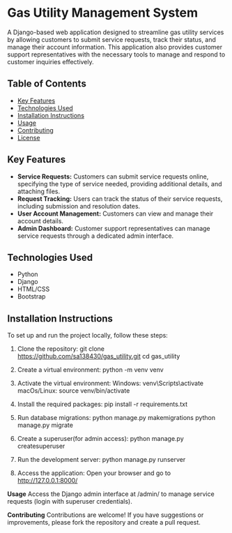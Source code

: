 # Gas Utility Management System

A Django-based web application designed to streamline gas utility services by allowing customers to submit service requests, track their status, and manage their account information. This application also provides customer support representatives with the necessary tools to manage and respond to customer inquiries effectively.

## Table of Contents
- [Key Features](#key-features)
- [Technologies Used](#technologies-used)
- [Installation Instructions](#installation-instructions)
- [Usage](#usage)
- [Contributing](#contributing)
- [License](#license)

## Key Features
- **Service Requests:** Customers can submit service requests online, specifying the type of service needed, providing additional details, and attaching files.
- **Request Tracking:** Users can track the status of their service requests, including submission and resolution dates.
- **User Account Management:** Customers can view and manage their account details.
- **Admin Dashboard:** Customer support representatives can manage service requests through a dedicated admin interface.

## Technologies Used
- Python
- Django
- HTML/CSS
- Bootstrap

## Installation Instructions
To set up and run the project locally, follow these steps:

1. Clone the repository:
   git clone https://github.com/sa138430/gas_utility.git
   cd gas_utility

2. Create a virtual environment:
   python -m venv venv

3. Activate the virtual environment:
   Windows: venv\Scripts\activate
   macOs/Linux: source venv/bin/activate

4. Install the required packages:
   pip install -r requirements.txt

5. Run database migrations:
   python manage.py makemigrations
   python manage.py migrate

6. Create a superuser(for admin access):
   python manage.py createsuperuser

7. Run the development server:
   python manage.py runserver

8. Access the application:
   Open your browser and go to http://127.0.0.1:8000/


**Usage**
Access the Django admin interface at /admin/ to manage service requests (login with superuser credentials).


**Contributing**
Contributions are welcome! If you have suggestions or improvements, please fork the repository and create a pull request.

